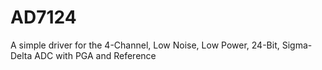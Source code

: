 # AD7124
A simple driver for the 4-Channel, Low Noise, Low Power, 24-Bit, Sigma-Delta ADC with PGA and Reference
